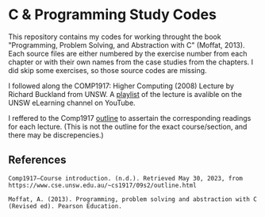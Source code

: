 # C & Programming Study Codes

This repository contains my codes for working throught the book "Programming, Problem Solving, 
and Abstraction with C" (Moffat, 2013). Each source files are either numbered by the
exercise number from each chapter or with their own names from the case studies from the chapters.
I did skip some exercises, so those source codes are missing.

I followed along the COMP1917: Higher Computing (2008) Lecture by Richard Buckland from UNSW. A [playlist](https://youtube.com/playlist?list=PL6B940F08B9773B9F) of the lecture is avalible on the UNSW eLearning channel on YouTube.

I reffered to the Comp1917 [outline](https://www.cse.unsw.edu.au/~cs1917/09s2/outline.html) to assertain the corresponding readings for each lecture. (This is not the outline for the exact course/section, and there may be discrepencies.)

## References
    Comp1917—Course introduction. (n.d.). Retrieved May 30, 2023, from https://www.cse.unsw.edu.au/~cs1917/09s2/outline.html

    Moffat, A. (2013). Programming, problem solving and abstraction with C (Revised ed). Pearson Education.